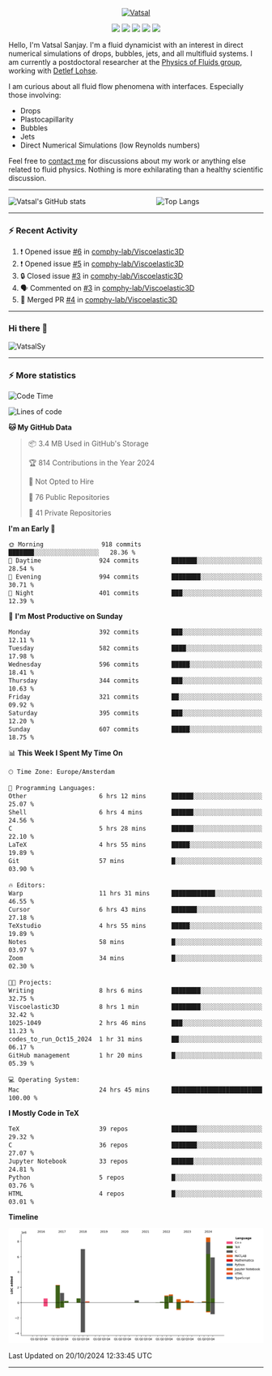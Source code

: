 <center>

[<img alt="Vatsal" width="200px" src="https://www.dropbox.com/s/dxyybgtblo8er6h/Logo_Vatsal_Vector.png?raw=1">](https://www.vatsalsanjay.com)

[<img src="https://img.shields.io/badge/googlescholar-4285F4?&style=for-the-badge&logo=googlescholar&logoColor=white">](https://scholar.google.com/citations?hl=en&user=67aQviYAAAAJ)
[<img src="https://img.shields.io/static/v1.svg?&style=for-the-badge&logo=ResearchGate&label=&message=ResearchGate&logoColor=white&color=green">](https://www.researchgate.net/profile/Vatsal-Sanjay-2)
[<img src="https://img.shields.io/badge/twitter-1DA1F2?&style=for-the-badge&logo=twitter&logoColor=white">](https://twitter.com/VatsalSanjay)
[<img src="https://img.shields.io/badge/linkedin-0A66C2?&style=for-the-badge&logo=linkedin">](https://www.linkedin.com/in/vatsalsanjay/)
[<img src="https://img.shields.io/badge/orcid-A6CE39?&style=for-the-badge&logo=orcid&logoColor=white">](https://orcid.org/0000-0002-4293-6099)

</center>

Hello, I'm Vatsal Sanjay. I'm a fluid dynamicist with an interest in direct numerical simulations of drops, bubbles, jets, and all multifluid systems. I am currently a postdoctoral researcher at the [Physics of Fluids group](https://pof.tnw.utwente.nl), working with [Detlef Lohse](https://en.wikipedia.org/wiki/Detlef_Lohse). 

I am curious about all fluid flow phenomena with interfaces. Especially those involving:

- Drops
- Plastocapillarity
- Bubbles
- Jets
- Direct Numerical Simulations (low Reynolds numbers)

Feel free to [contact me](mailto:contact@vatsalsanjay.com) for discussions about my work or anything else related to fluid physics. Nothing is more exhilarating than a healthy scientific discussion.

<!-- ![Vatsal's GitHub stats](https://github-readme-stats-xi-wine-74.vercel.app/api?username=VatsalSy&show_icons=true&theme=vision-friendly-dark)

![Top Langs](https://github-readme-stats-xi-wine-74.vercel.app/api/top-langs/?username=VatsalSy&layout=compact&theme=vision-friendly-dark) -->

---
<div style="display: flex; justify-content: space-between;">
    <img src="https://github-readme-stats-xi-wine-74.vercel.app/api?username=VatsalSy&show_icons=true&theme=vision-friendly-dark" alt="Vatsal's GitHub stats" style="width: 55%;">
    <img src="https://github-readme-stats-xi-wine-74.vercel.app/api/top-langs/?username=VatsalSy&layout=compact&theme=vision-friendly-dark" alt="Top Langs" style="width: 42%;">
</div>

---

### :zap: Recent Activity

<!--START_SECTION:activity-->
1. ❗ Opened issue [#6](https://github.com/comphy-lab/Viscoelastic3D/issues/6) in [comphy-lab/Viscoelastic3D](https://github.com/comphy-lab/Viscoelastic3D)
2. ❗ Opened issue [#5](https://github.com/comphy-lab/Viscoelastic3D/issues/5) in [comphy-lab/Viscoelastic3D](https://github.com/comphy-lab/Viscoelastic3D)
3. 🔒 Closed issue [#3](https://github.com/comphy-lab/Viscoelastic3D/issues/3) in [comphy-lab/Viscoelastic3D](https://github.com/comphy-lab/Viscoelastic3D)
4. 🗣 Commented on [#3](https://github.com/comphy-lab/Viscoelastic3D/issues/3#issuecomment-2423614089) in [comphy-lab/Viscoelastic3D](https://github.com/comphy-lab/Viscoelastic3D)
5. 🎉 Merged PR [#4](https://github.com/comphy-lab/Viscoelastic3D/pull/4) in [comphy-lab/Viscoelastic3D](https://github.com/comphy-lab/Viscoelastic3D)
<!--END_SECTION:activity-->
---

### Hi there 👋
<p align="left"> <img src="https://komarev.com/ghpvc/?username=VatsalSy&label=Profile%20views&color=orange&style=for-the-badge" alt="VatsalSy" /> </p>

---
### :zap: More statistics

<!--START_SECTION:waka-->
![Code Time](http://img.shields.io/badge/Code%20Time-414%20hrs%2014%20mins-blue)

![Lines of code](https://img.shields.io/badge/From%20Hello%20World%20I%27ve%20Written-29.8%20million%20lines%20of%20code-blue)

**🐱 My GitHub Data** 

> 📦 3.4 MB Used in GitHub's Storage 
 > 
> 🏆 814 Contributions in the Year 2024
 > 
> 🚫 Not Opted to Hire
 > 
> 📜 76 Public Repositories 
 > 
> 🔑 41 Private Repositories 
 > 
**I'm an Early 🐤** 

```text
🌞 Morning                918 commits         ███████░░░░░░░░░░░░░░░░░░   28.36 % 
🌆 Daytime                924 commits         ███████░░░░░░░░░░░░░░░░░░   28.54 % 
🌃 Evening                994 commits         ████████░░░░░░░░░░░░░░░░░   30.71 % 
🌙 Night                  401 commits         ███░░░░░░░░░░░░░░░░░░░░░░   12.39 % 
```
📅 **I'm Most Productive on Sunday** 

```text
Monday                   392 commits         ███░░░░░░░░░░░░░░░░░░░░░░   12.11 % 
Tuesday                  582 commits         ████░░░░░░░░░░░░░░░░░░░░░   17.98 % 
Wednesday                596 commits         █████░░░░░░░░░░░░░░░░░░░░   18.41 % 
Thursday                 344 commits         ███░░░░░░░░░░░░░░░░░░░░░░   10.63 % 
Friday                   321 commits         ██░░░░░░░░░░░░░░░░░░░░░░░   09.92 % 
Saturday                 395 commits         ███░░░░░░░░░░░░░░░░░░░░░░   12.20 % 
Sunday                   607 commits         █████░░░░░░░░░░░░░░░░░░░░   18.75 % 
```


📊 **This Week I Spent My Time On** 

```text
🕑︎ Time Zone: Europe/Amsterdam

💬 Programming Languages: 
Other                    6 hrs 12 mins       ██████░░░░░░░░░░░░░░░░░░░   25.07 % 
Shell                    6 hrs 4 mins        ██████░░░░░░░░░░░░░░░░░░░   24.56 % 
C                        5 hrs 28 mins       ██████░░░░░░░░░░░░░░░░░░░   22.10 % 
LaTeX                    4 hrs 55 mins       █████░░░░░░░░░░░░░░░░░░░░   19.89 % 
Git                      57 mins             █░░░░░░░░░░░░░░░░░░░░░░░░   03.90 % 

🔥 Editors: 
Warp                     11 hrs 31 mins      ████████████░░░░░░░░░░░░░   46.55 % 
Cursor                   6 hrs 43 mins       ███████░░░░░░░░░░░░░░░░░░   27.18 % 
TeXstudio                4 hrs 55 mins       █████░░░░░░░░░░░░░░░░░░░░   19.89 % 
Notes                    58 mins             █░░░░░░░░░░░░░░░░░░░░░░░░   03.97 % 
Zoom                     34 mins             █░░░░░░░░░░░░░░░░░░░░░░░░   02.30 % 

🐱‍💻 Projects: 
Writing                  8 hrs 6 mins        ████████░░░░░░░░░░░░░░░░░   32.75 % 
Viscoelastic3D           8 hrs 1 min         ████████░░░░░░░░░░░░░░░░░   32.42 % 
1025-1049                2 hrs 46 mins       ███░░░░░░░░░░░░░░░░░░░░░░   11.23 % 
codes_to_run_Oct15_2024  1 hr 31 mins        ██░░░░░░░░░░░░░░░░░░░░░░░   06.17 % 
GitHub management        1 hr 20 mins        █░░░░░░░░░░░░░░░░░░░░░░░░   05.39 % 

💻 Operating System: 
Mac                      24 hrs 45 mins      █████████████████████████   100.00 % 
```

**I Mostly Code in TeX** 

```text
TeX                      39 repos            ███████░░░░░░░░░░░░░░░░░░   29.32 % 
C                        36 repos            ███████░░░░░░░░░░░░░░░░░░   27.07 % 
Jupyter Notebook         33 repos            ██████░░░░░░░░░░░░░░░░░░░   24.81 % 
Python                   5 repos             █░░░░░░░░░░░░░░░░░░░░░░░░   03.76 % 
HTML                     4 repos             █░░░░░░░░░░░░░░░░░░░░░░░░   03.01 % 
```



**Timeline**

![Lines of Code chart](https://raw.githubusercontent.com/VatsalSy/VatsalSy/main/assets/bar_graph.png)


 Last Updated on 20/10/2024 12:33:45 UTC
<!--END_SECTION:waka-->
---
